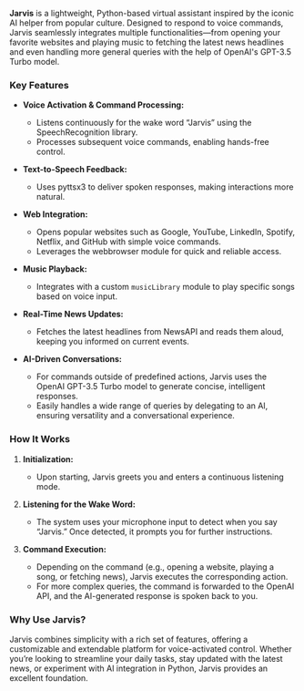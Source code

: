 
**Jarvis** is a lightweight, Python-based virtual assistant inspired by the iconic AI helper from popular culture. Designed to respond to voice commands, Jarvis seamlessly integrates multiple functionalities—from opening your favorite websites and playing music to fetching the latest news headlines and even handling more general queries with the help of OpenAI's GPT-3.5 Turbo model.

### Key Features

- **Voice Activation & Command Processing:**  
  - Listens continuously for the wake word “Jarvis” using the SpeechRecognition library.
  - Processes subsequent voice commands, enabling hands-free control.

- **Text-to-Speech Feedback:**  
  - Uses pyttsx3 to deliver spoken responses, making interactions more natural.

- **Web Integration:**  
  - Opens popular websites such as Google, YouTube, LinkedIn, Spotify, Netflix, and GitHub with simple voice commands.
  - Leverages the webbrowser module for quick and reliable access.

- **Music Playback:**  
  - Integrates with a custom `musicLibrary` module to play specific songs based on voice input.

- **Real-Time News Updates:**  
  - Fetches the latest headlines from NewsAPI and reads them aloud, keeping you informed on current events.

- **AI-Driven Conversations:**  
  - For commands outside of predefined actions, Jarvis uses the OpenAI GPT-3.5 Turbo model to generate concise, intelligent responses.
  - Easily handles a wide range of queries by delegating to an AI, ensuring versatility and a conversational experience.

### How It Works

1. **Initialization:**  
   - Upon starting, Jarvis greets you and enters a continuous listening mode.

2. **Listening for the Wake Word:**  
   - The system uses your microphone input to detect when you say “Jarvis.” Once detected, it prompts you for further instructions.

3. **Command Execution:**  
   - Depending on the command (e.g., opening a website, playing a song, or fetching news), Jarvis executes the corresponding action.
   - For more complex queries, the command is forwarded to the OpenAI API, and the AI-generated response is spoken back to you.

### Why Use Jarvis?

Jarvis combines simplicity with a rich set of features, offering a customizable and extendable platform for voice-activated control. Whether you’re looking to streamline your daily tasks, stay updated with the latest news, or experiment with AI integration in Python, Jarvis provides an excellent foundation.


